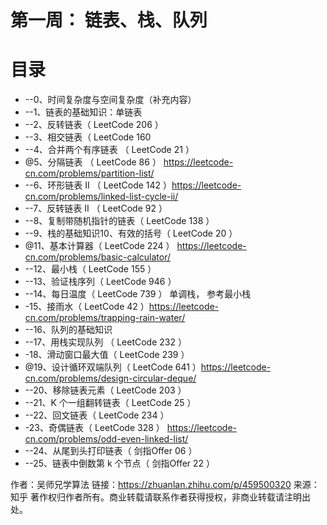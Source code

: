 # 第一周： 链表、栈、队列



# 目录
* --0、时间复杂度与空间复杂度（补充内容）
* --1、链表的基础知识：单链表
* --2、反转链表（ LeetCode 206 ）
* --3、相交链表（ LeetCode 160 
* --4、合并两个有序链表 （ LeetCode 21 ）
* @5、分隔链表 （ LeetCode 86 ） https://leetcode-cn.com/problems/partition-list/
* --6、环形链表 II （ LeetCode 142 ）https://leetcode-cn.com/problems/linked-list-cycle-ii/
* --7、反转链表 II （ LeetCode 92 ）
* --8、复制带随机指针的链表（ LeetCode 138 ）
* --9、栈的基础知识10、有效的括号（ LeetCode 20 ）
* @11、基本计算器（ LeetCode 224 ） https://leetcode-cn.com/problems/basic-calculator/
* --12、最小栈（ LeetCode 155 ）
* --13、验证栈序列（ LeetCode 946 ）
* --14、每日温度（ LeetCode 739 ） 单调栈， 参考最小栈
* -15、接雨水（ LeetCode 42 ）https://leetcode-cn.com/problems/trapping-rain-water/
* --16、队列的基础知识
* --17、用栈实现队列 （ LeetCode 232 ）
* -18、滑动窗口最大值（ LeetCode 239 ）
* @19、设计循环双端队列（ LeetCode 641 ）https://leetcode-cn.com/problems/design-circular-deque/
* --20、移除链表元素（ LeetCode 203 ）
* --21、K 个一组翻转链表（ LeetCode 25 ）
* --22、回文链表（ LeetCode 234 ）
* -23、奇偶链表（ LeetCode 328 ） https://leetcode-cn.com/problems/odd-even-linked-list/
* --24、从尾到头打印链表（ 剑指Offer 06 ）
* --25、链表中倒数第 k 个节点（ 剑指Offer 22 ）

作者：吴师兄学算法 链接：https://zhuanlan.zhihu.com/p/459500320 来源：知乎 著作权归作者所有。商业转载请联系作者获得授权，非商业转载请注明出处。
